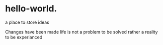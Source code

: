 # hello-world.
a place to store ideas


Changes have been made
life is not a problem to be solved
rather a reality to be experianced
